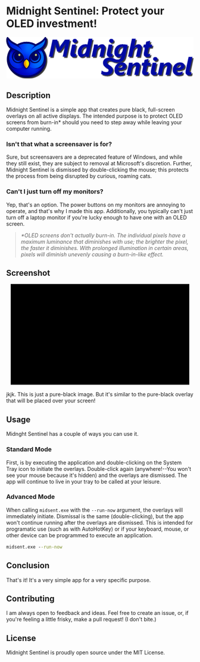 # Midnight Sentinel: Protect your OLED investment!

<div align="center">
  <img src="assets/logo/gh_logo.png" alt="Midnight Sentinel Logo">
</div>

## Description

Midnight Sentinel is a simple app that creates pure black, full-screen overlays on all active displays. The intended purpose is to protect OLED screens from burn-in* should you need to step away while leaving your computer running.

### Isn't that what a screensaver is for?

Sure, but screensavers are a deprecated feature of Windows, and while they still exist, they are subject to removal at Microsoft's discretion. Further, Midnight Sentinel is dismissed by double-clicking the mouse; this protects the process from being disrupted by curious, roaming cats.

### Can't I just turn off my monitors?

Yep, that's an option. The power buttons on my monitors are annoying to operate, and that's why I made this app. Additionally, you typically can't just turn off a laptop monitor if you're lucky enough to have one with an OLED screen.

> *\*OLED screens don't actually burn-in. The individual pixels have a maximum luminance that diminishes with use; the brighter the pixel, the faster it diminishes. With prolonged illumination in certain areas, pixels will diminish unevenly causing a burn-in-like effect.*

## Screenshot

<div align="center">
  <img src="assets/Screenshot.png" alt="Simulated black screen">
</div>

jkjk. This is just a pure-black image. But it's similar to the pure-black overlay that will be placed over your screen!

## Usage

Midnght Sentinel has a couple of ways you can use it. 

### Standard Mode

First, is by executing the application and double-clicking on the System Tray icon to initiate the overlays. Double-click again (anywhere!--You won't see your mouse because it's hidden) and the overlays are dismissed. The app will continue to live in your tray to be called at your leisure.

### Advanced Mode

When calling `midsent.exe` with the `--run-now` argument, the overlays will immediately initiate. Dismissal is the same (double-clicking), but the app won't continue running after the overlays are dismissed. This is intended for programatic use (such as with AutoHotKey) or if your keyboard, mouse, or other device can be programmed to execute an application.

```cmd
midsent.exe --run-now
```

## Conclusion

That's it! It's a very simple app for a very specific purpose.

## Contributing

I am always open to feedback and ideas. Feel free to create an issue, or, if you're feeling a little frisky, make a pull request! (I don't bite.)

## License

Midnight Sentinel is proudly open source under the MIT License.
